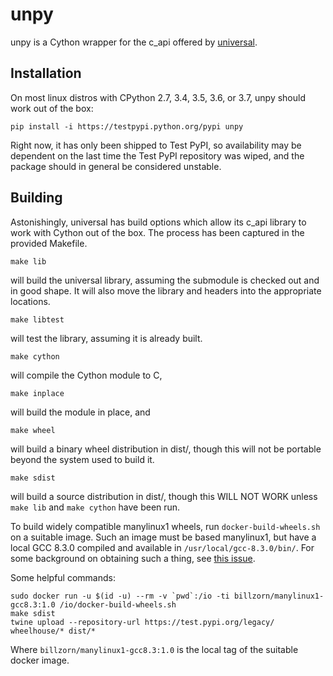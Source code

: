 # unpy

unpy is a Cython wrapper for the c_api offered by [universal](https://github.com/stillwater-sc/universal).

## Installation
On most linux distros with CPython 2.7, 3.4, 3.5, 3.6, or 3.7, unpy should work out of the box:

```
pip install -i https://testpypi.python.org/pypi unpy
```

Right now, it has only been shipped to Test PyPI, so availability may be dependent on
the last time the Test PyPI repository was wiped, and the package should in general
be considered unstable.

## Building
Astonishingly, universal has build options which allow its c_api library to work
with Cython out of the box. The process has been captured in the provided Makefile.

```
make lib
```
will build the universal library, assuming the submodule is checked out and in good shape.
It will also move the library and headers into the appropriate locations.
```
make libtest
```
will test the library, assuming it is already built.
```
make cython
```
will compile the Cython module to C,
```
make inplace
```
will build the module in place, and
```
make wheel
```
will build a binary wheel distribution in dist/, though this will not be portable
beyond the system used to build it.
```
make sdist
```
will build a source distribution in dist/, though this WILL NOT WORK
unless `make lib` and `make cython` have been run.

To build widely compatible manylinux1 wheels, run `docker-build-wheels.sh` on a suitable image.
Such an image must be based manylinux1, but have a local GCC 8.3.0 compiled and available
in `/usr/local/gcc-8.3.0/bin/`. For some background on obtaining such a thing, see
[this issue](https://github.com/pypa/manylinux/issues/118#issuecomment-472380364).

Some helpful commands:
```
sudo docker run -u $(id -u) --rm -v `pwd`:/io -ti billzorn/manylinux1-gcc8.3:1.0 /io/docker-build-wheels.sh
make sdist
twine upload --repository-url https://test.pypi.org/legacy/ wheelhouse/* dist/*
```
Where `billzorn/manylinux1-gcc8.3:1.0` is the local tag of the suitable docker image.
